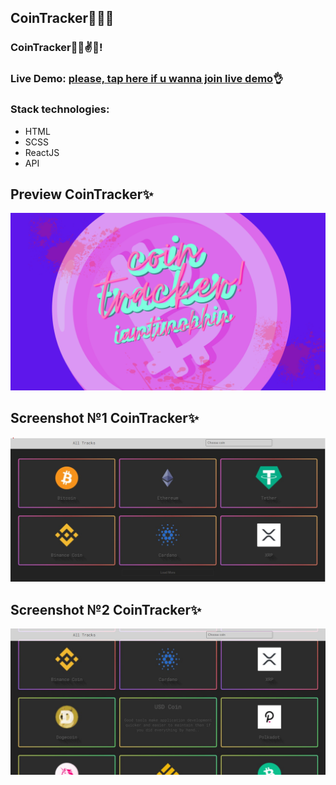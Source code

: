 ## CoinTracker🧩🧩🧩

### CoinTracker🐱‍👤✌✨!

### Live Demo: [please, tap here if u wanna join live demo](https://iamtimokhin.github.io/CoinTracker/)👌

### Stack technologies:

- HTML
- SCSS
- ReactJS
- API

## Preview CoinTracker✨

![enter image description here](https://github.com/iamtimokhin/CoinTracker/blob/master/src/images/i%20%281%29.png?raw=true)

## Screenshot №1 CoinTracker✨

![enter image description here](https://github.com/iamtimokhin/CoinTracker/blob/master/src/images/1.jpg?raw=true)

## Screenshot №2 CoinTracker✨

![enter image description here](https://github.com/iamtimokhin/CoinTracker/blob/master/src/images/3.jpg?raw=true)
